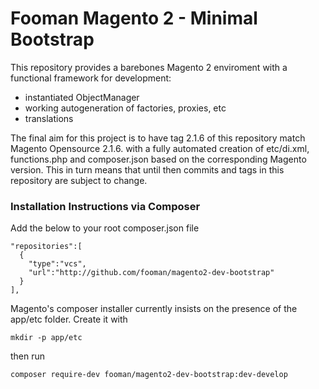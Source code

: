 Fooman Magento 2 - Minimal Bootstrap
===================

This repository provides a barebones Magento 2 enviroment with a functional framework for development:
- instantiated ObjectManager
- working autogeneration of factories, proxies, etc 
- translations

The final aim for this project is to have tag 2.1.6 of this repository match Magento Opensource 2.1.6. with a fully 
automated creation of etc/di.xml, functions.php and composer.json based on the corresponding Magento version. 
This in turn means that until then commits and tags in this repository are subject to change.

### Installation Instructions via Composer

Add the below to your root composer.json file

    "repositories":[
      {
        "type":"vcs",
        "url":"http://github.com/fooman/magento2-dev-bootstrap"
      }
    ],

Magento's composer installer currently insists on the presence of the app/etc folder. Create it with

    mkdir -p app/etc

then run

    composer require-dev fooman/magento2-dev-bootstrap:dev-develop


